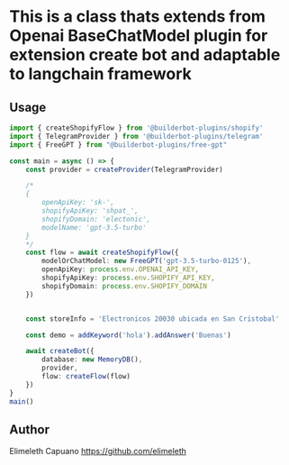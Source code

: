 # This is a class thats extends from Openai BaseChatModel plugin for extension create bot and adaptable to langchain framework

## Usage

```ts
import { createShopifyFlow } from '@builderbot-plugins/shopify'
import { TelegramProvider } from '@builderbot-plugins/telegram'
import { FreeGPT } from "@builderbot-plugins/free-gpt"

const main = async () => {
    const provider = createProvider(TelegramProvider)

    /*
    {
        openApiKey: 'sk-',
        shopifyApiKey: 'shpat_',
        shopifyDomain: 'electonic',
        modelName: 'gpt-3.5-turbo'
    }
    */
    const flow = await createShopifyFlow({
        modelOrChatModel: new FreeGPT('gpt-3.5-turbo-0125'),
        openApiKey: process.env.OPENAI_API_KEY,
        shopifyApiKey: process.env.SHOPIFY_API_KEY,
        shopifyDomain: process.env.SHOPIFY_DOMAIN
    })


    const storeInfo = 'Electronicos 20030 ubicada en San Cristobal'

    const demo = addKeyword('hola').addAnswer('Buenas')

    await createBot({
        database: new MemoryDB(),
        provider,
        flow: createFlow(flow)
    })
}
main()
```

## Author

Elimeleth Capuano <https://github.com/elimeleth>
